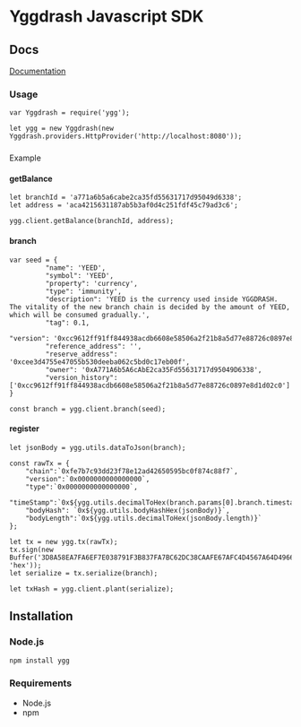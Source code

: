 # Yggdrash Javascript SDK

## Docs
[Documentation](https://yggdrash.atlassian.net/wiki/spaces/DEV/pages/32768001/SDK)

### Usage
```
var Yggdrash = require('ygg');

let ygg = new Yggdrash(new Yggdrash.providers.HttpProvider('http://localhost:8080'));

```

###
Example
#### getBalance
```
let branchId = 'a771a6b5a6cabe2ca35fd55631717d95049d6338';
let address = 'aca4215631187ab5b3af0d4c251fdf45c79ad3c6';

ygg.client.getBalance(branchId, address);
```

#### branch
```
var seed = {            
         "name": 'YEED',
         "symbol": 'YEED',
         "property": 'currency',
         "type": 'immunity',
         "description": 'YEED is the currency used inside YGGDRASH. The vitality of the new branch chain is decided by the amount of YEED, which will be consumed gradually.',
         "tag": 0.1,
         "version": '0xcc9612ff91ff844938acdb6608e58506a2f21b8a5d77e88726c0897e8d1d02c0',
         "reference_address": '',
         "reserve_address": '0xcee3d4755e47055b530deeba062c5bd0c17eb00f',
         "owner": '0xA771A6b5A6cAbE2ca35Fd55631717d95049D6338',
         "version_history":['0xcc9612ff91ff844938acdb6608e58506a2f21b8a5d77e88726c0897e8d1d02c0']
}

const branch = ygg.client.branch(seed);
```

#### register
```
let jsonBody = ygg.utils.dataToJson(branch);  

const rawTx = {
    "chain":`0xfe7b7c93dd23f78e12ad42650595bc0f874c88f7`,
    "version":`0x0000000000000000`,
    "type":`0x0000000000000000`,
    "timeStamp":`0x${ygg.utils.decimalToHex(branch.params[0].branch.timestamp)}`,
    "bodyHash": `0x${ygg.utils.bodyHashHex(jsonBody)}`,
    "bodyLength":`0x${ygg.utils.decimalToHex(jsonBody.length)}`
};

let tx = new ygg.tx(rawTx);
tx.sign(new Buffer('3D8A58EA7FA6EF7E038791F3B837FA7BC62DC38CAAFE67AFC4D4567A64D4966E', 'hex'));
let serialize = tx.serialize(branch);

let txHash = ygg.client.plant(serialize);
```

## Installation

### Node.js

```bash
npm install ygg
```


### Requirements

* Node.js
* npm
